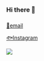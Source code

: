 ### Hi there 👋

###

[📨email](mailto:rnr062626@gmail.com?subject=[GitHub])

[🐟Instagram](https://www.instagram.com/coflar__/)


<img src="https://img.shields.io/badge/C-A8B9CC?style=flat&logo=C&logoColor=white"/>
